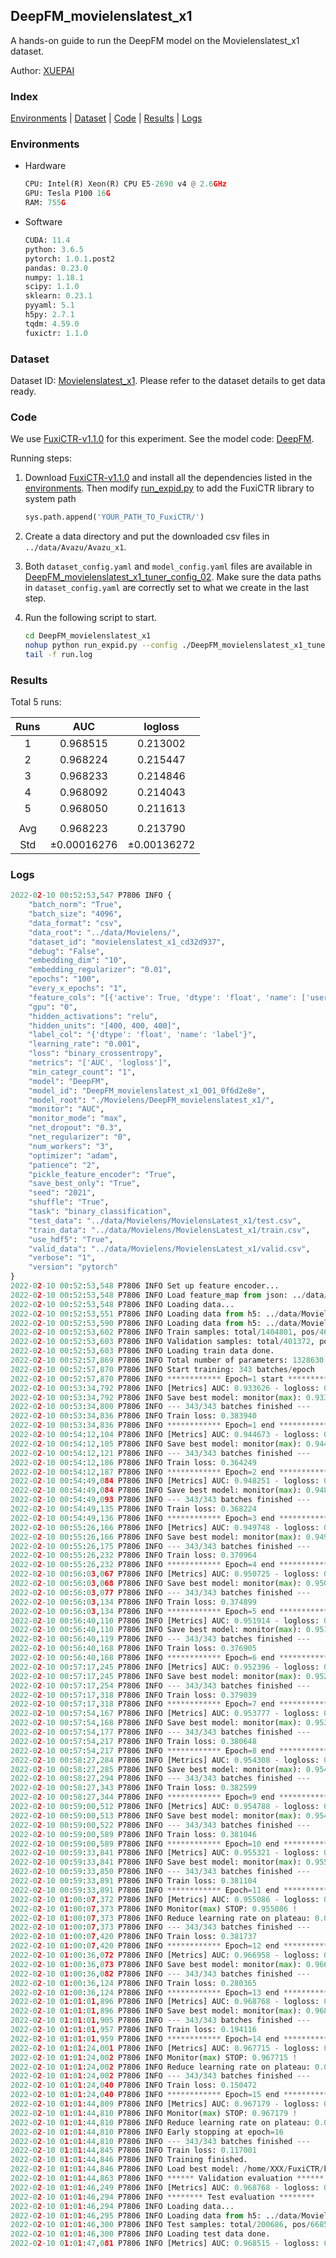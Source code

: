 ## DeepFM_movielenslatest_x1

A hands-on guide to run the DeepFM model on the Movielenslatest_x1 dataset.

Author: [XUEPAI](https://github.com/xue-pai)

### Index
[Environments](#Environments) | [Dataset](#Dataset) | [Code](#Code) | [Results](#Results) | [Logs](#Logs)

### Environments
+ Hardware

  ```python
  CPU: Intel(R) Xeon(R) CPU E5-2690 v4 @ 2.6GHz
  GPU: Tesla P100 16G
  RAM: 755G

  ```

+ Software

  ```python
  CUDA: 11.4
  python: 3.6.5
  pytorch: 1.0.1.post2
  pandas: 0.23.0
  numpy: 1.18.1
  scipy: 1.1.0
  sklearn: 0.23.1
  pyyaml: 5.1
  h5py: 2.7.1
  tqdm: 4.59.0
  fuxictr: 1.1.0
  ```

### Dataset
Dataset ID: [Movielenslatest_x1](https://github.com/openbenchmark/BARS/blob/master/ctr_prediction/datasets/MovieLens/README.md#Movielenslatest_x1). Please refer to the dataset details to get data ready.

### Code

We use [FuxiCTR-v1.1.0](https://github.com/xue-pai/FuxiCTR/tree/v1.1.0) for this experiment. See the model code: [DeepFM](https://github.com/xue-pai/FuxiCTR/blob/v1.1.0/fuxictr/pytorch/models/DeepFM.py).

Running steps:

1. Download [FuxiCTR-v1.1.0](https://github.com/xue-pai/FuxiCTR/archive/refs/tags/v1.1.0.zip) and install all the dependencies listed in the [environments](#environments). Then modify [run_expid.py](./run_expid.py#L5) to add the FuxiCTR library to system path
    
    ```python
    sys.path.append('YOUR_PATH_TO_FuxiCTR/')
    ```

2. Create a data directory and put the downloaded csv files in `../data/Avazu/Avazu_x1`.

3. Both `dataset_config.yaml` and `model_config.yaml` files are available in [DeepFM_movielenslatest_x1_tuner_config_02](./DeepFM_movielenslatest_x1_tuner_config_02). Make sure the data paths in `dataset_config.yaml` are correctly set to what we create in the last step.

4. Run the following script to start.

    ```bash
    cd DeepFM_movielenslatest_x1
    nohup python run_expid.py --config ./DeepFM_movielenslatest_x1_tuner_config_02 --expid DeepFM_movielenslatest_x1_001_0f6d2e8e --gpu 0 > run.log &
    tail -f run.log
    ```

### Results

Total 5 runs:

| Runs | AUC | logloss  |
|:--------------------:|:--------------------:|:--------------------:|
| 1 | 0.968515 | 0.213002  |
| 2 | 0.968224 | 0.215447  |
| 3 | 0.968233 | 0.214846  |
| 4 | 0.968092 | 0.214043  |
| 5 | 0.968050 | 0.211613  |
| | | | 
| Avg | 0.968223 | 0.213790 |
| Std | &#177;0.00016276 | &#177;0.00136272 |


### Logs
```python
2022-02-10 00:52:53,547 P7806 INFO {
    "batch_norm": "True",
    "batch_size": "4096",
    "data_format": "csv",
    "data_root": "../data/Movielens/",
    "dataset_id": "movielenslatest_x1_cd32d937",
    "debug": "False",
    "embedding_dim": "10",
    "embedding_regularizer": "0.01",
    "epochs": "100",
    "every_x_epochs": "1",
    "feature_cols": "[{'active': True, 'dtype': 'float', 'name': ['user_id', 'item_id', 'tag_id'], 'type': 'categorical'}]",
    "gpu": "0",
    "hidden_activations": "relu",
    "hidden_units": "[400, 400, 400]",
    "label_col": "{'dtype': 'float', 'name': 'label'}",
    "learning_rate": "0.001",
    "loss": "binary_crossentropy",
    "metrics": "['AUC', 'logloss']",
    "min_categr_count": "1",
    "model": "DeepFM",
    "model_id": "DeepFM_movielenslatest_x1_001_0f6d2e8e",
    "model_root": "./Movielens/DeepFM_movielenslatest_x1/",
    "monitor": "AUC",
    "monitor_mode": "max",
    "net_dropout": "0.3",
    "net_regularizer": "0",
    "num_workers": "3",
    "optimizer": "adam",
    "patience": "2",
    "pickle_feature_encoder": "True",
    "save_best_only": "True",
    "seed": "2021",
    "shuffle": "True",
    "task": "binary_classification",
    "test_data": "../data/Movielens/MovielensLatest_x1/test.csv",
    "train_data": "../data/Movielens/MovielensLatest_x1/train.csv",
    "use_hdf5": "True",
    "valid_data": "../data/Movielens/MovielensLatest_x1/valid.csv",
    "verbose": "1",
    "version": "pytorch"
}
2022-02-10 00:52:53,548 P7806 INFO Set up feature encoder...
2022-02-10 00:52:53,548 P7806 INFO Load feature_map from json: ../data/Movielens/movielenslatest_x1_cd32d937/feature_map.json
2022-02-10 00:52:53,548 P7806 INFO Loading data...
2022-02-10 00:52:53,551 P7806 INFO Loading data from h5: ../data/Movielens/movielenslatest_x1_cd32d937/train.h5
2022-02-10 00:52:53,590 P7806 INFO Loading data from h5: ../data/Movielens/movielenslatest_x1_cd32d937/valid.h5
2022-02-10 00:52:53,602 P7806 INFO Train samples: total/1404801, pos/467878, neg/936923, ratio/33.31%, blocks/1
2022-02-10 00:52:53,603 P7806 INFO Validation samples: total/401372, pos/134225, neg/267147, ratio/33.44%, blocks/1
2022-02-10 00:52:53,603 P7806 INFO Loading train data done.
2022-02-10 00:52:57,869 P7806 INFO Total number of parameters: 1328630.
2022-02-10 00:52:57,870 P7806 INFO Start training: 343 batches/epoch
2022-02-10 00:52:57,870 P7806 INFO ************ Epoch=1 start ************
2022-02-10 00:53:34,792 P7806 INFO [Metrics] AUC: 0.933626 - logloss: 0.294289
2022-02-10 00:53:34,792 P7806 INFO Save best model: monitor(max): 0.933626
2022-02-10 00:53:34,800 P7806 INFO --- 343/343 batches finished ---
2022-02-10 00:53:34,836 P7806 INFO Train loss: 0.383940
2022-02-10 00:53:34,836 P7806 INFO ************ Epoch=1 end ************
2022-02-10 00:54:12,104 P7806 INFO [Metrics] AUC: 0.944673 - logloss: 0.268256
2022-02-10 00:54:12,105 P7806 INFO Save best model: monitor(max): 0.944673
2022-02-10 00:54:12,121 P7806 INFO --- 343/343 batches finished ---
2022-02-10 00:54:12,186 P7806 INFO Train loss: 0.364249
2022-02-10 00:54:12,187 P7806 INFO ************ Epoch=2 end ************
2022-02-10 00:54:49,084 P7806 INFO [Metrics] AUC: 0.948251 - logloss: 0.261106
2022-02-10 00:54:49,084 P7806 INFO Save best model: monitor(max): 0.948251
2022-02-10 00:54:49,093 P7806 INFO --- 343/343 batches finished ---
2022-02-10 00:54:49,135 P7806 INFO Train loss: 0.368224
2022-02-10 00:54:49,136 P7806 INFO ************ Epoch=3 end ************
2022-02-10 00:55:26,166 P7806 INFO [Metrics] AUC: 0.949748 - logloss: 0.252908
2022-02-10 00:55:26,166 P7806 INFO Save best model: monitor(max): 0.949748
2022-02-10 00:55:26,175 P7806 INFO --- 343/343 batches finished ---
2022-02-10 00:55:26,232 P7806 INFO Train loss: 0.370964
2022-02-10 00:55:26,232 P7806 INFO ************ Epoch=4 end ************
2022-02-10 00:56:03,067 P7806 INFO [Metrics] AUC: 0.950725 - logloss: 0.249454
2022-02-10 00:56:03,068 P7806 INFO Save best model: monitor(max): 0.950725
2022-02-10 00:56:03,077 P7806 INFO --- 343/343 batches finished ---
2022-02-10 00:56:03,134 P7806 INFO Train loss: 0.374899
2022-02-10 00:56:03,134 P7806 INFO ************ Epoch=5 end ************
2022-02-10 00:56:40,110 P7806 INFO [Metrics] AUC: 0.951914 - logloss: 0.244771
2022-02-10 00:56:40,110 P7806 INFO Save best model: monitor(max): 0.951914
2022-02-10 00:56:40,119 P7806 INFO --- 343/343 batches finished ---
2022-02-10 00:56:40,168 P7806 INFO Train loss: 0.376905
2022-02-10 00:56:40,168 P7806 INFO ************ Epoch=6 end ************
2022-02-10 00:57:17,245 P7806 INFO [Metrics] AUC: 0.952396 - logloss: 0.249258
2022-02-10 00:57:17,245 P7806 INFO Save best model: monitor(max): 0.952396
2022-02-10 00:57:17,254 P7806 INFO --- 343/343 batches finished ---
2022-02-10 00:57:17,318 P7806 INFO Train loss: 0.379039
2022-02-10 00:57:17,318 P7806 INFO ************ Epoch=7 end ************
2022-02-10 00:57:54,167 P7806 INFO [Metrics] AUC: 0.953777 - logloss: 0.240847
2022-02-10 00:57:54,168 P7806 INFO Save best model: monitor(max): 0.953777
2022-02-10 00:57:54,177 P7806 INFO --- 343/343 batches finished ---
2022-02-10 00:57:54,217 P7806 INFO Train loss: 0.380648
2022-02-10 00:57:54,217 P7806 INFO ************ Epoch=8 end ************
2022-02-10 00:58:27,284 P7806 INFO [Metrics] AUC: 0.954308 - logloss: 0.239431
2022-02-10 00:58:27,285 P7806 INFO Save best model: monitor(max): 0.954308
2022-02-10 00:58:27,294 P7806 INFO --- 343/343 batches finished ---
2022-02-10 00:58:27,343 P7806 INFO Train loss: 0.382599
2022-02-10 00:58:27,344 P7806 INFO ************ Epoch=9 end ************
2022-02-10 00:59:00,512 P7806 INFO [Metrics] AUC: 0.954788 - logloss: 0.237974
2022-02-10 00:59:00,513 P7806 INFO Save best model: monitor(max): 0.954788
2022-02-10 00:59:00,522 P7806 INFO --- 343/343 batches finished ---
2022-02-10 00:59:00,589 P7806 INFO Train loss: 0.381046
2022-02-10 00:59:00,589 P7806 INFO ************ Epoch=10 end ************
2022-02-10 00:59:33,841 P7806 INFO [Metrics] AUC: 0.955321 - logloss: 0.236506
2022-02-10 00:59:33,841 P7806 INFO Save best model: monitor(max): 0.955321
2022-02-10 00:59:33,850 P7806 INFO --- 343/343 batches finished ---
2022-02-10 00:59:33,891 P7806 INFO Train loss: 0.381104
2022-02-10 00:59:33,891 P7806 INFO ************ Epoch=11 end ************
2022-02-10 01:00:07,372 P7806 INFO [Metrics] AUC: 0.955086 - logloss: 0.238763
2022-02-10 01:00:07,373 P7806 INFO Monitor(max) STOP: 0.955086 !
2022-02-10 01:00:07,373 P7806 INFO Reduce learning rate on plateau: 0.000100
2022-02-10 01:00:07,373 P7806 INFO --- 343/343 batches finished ---
2022-02-10 01:00:07,420 P7806 INFO Train loss: 0.381737
2022-02-10 01:00:07,420 P7806 INFO ************ Epoch=12 end ************
2022-02-10 01:00:36,072 P7806 INFO [Metrics] AUC: 0.966958 - logloss: 0.207044
2022-02-10 01:00:36,073 P7806 INFO Save best model: monitor(max): 0.966958
2022-02-10 01:00:36,082 P7806 INFO --- 343/343 batches finished ---
2022-02-10 01:00:36,124 P7806 INFO Train loss: 0.280365
2022-02-10 01:00:36,124 P7806 INFO ************ Epoch=13 end ************
2022-02-10 01:01:01,896 P7806 INFO [Metrics] AUC: 0.968768 - logloss: 0.212037
2022-02-10 01:01:01,896 P7806 INFO Save best model: monitor(max): 0.968768
2022-02-10 01:01:01,905 P7806 INFO --- 343/343 batches finished ---
2022-02-10 01:01:01,957 P7806 INFO Train loss: 0.194116
2022-02-10 01:01:01,959 P7806 INFO ************ Epoch=14 end ************
2022-02-10 01:01:24,001 P7806 INFO [Metrics] AUC: 0.967715 - logloss: 0.233148
2022-02-10 01:01:24,002 P7806 INFO Monitor(max) STOP: 0.967715 !
2022-02-10 01:01:24,002 P7806 INFO Reduce learning rate on plateau: 0.000010
2022-02-10 01:01:24,002 P7806 INFO --- 343/343 batches finished ---
2022-02-10 01:01:24,040 P7806 INFO Train loss: 0.150472
2022-02-10 01:01:24,040 P7806 INFO ************ Epoch=15 end ************
2022-02-10 01:01:44,809 P7806 INFO [Metrics] AUC: 0.967179 - logloss: 0.247217
2022-02-10 01:01:44,810 P7806 INFO Monitor(max) STOP: 0.967179 !
2022-02-10 01:01:44,810 P7806 INFO Reduce learning rate on plateau: 0.000001
2022-02-10 01:01:44,810 P7806 INFO Early stopping at epoch=16
2022-02-10 01:01:44,810 P7806 INFO --- 343/343 batches finished ---
2022-02-10 01:01:44,845 P7806 INFO Train loss: 0.117001
2022-02-10 01:01:44,846 P7806 INFO Training finished.
2022-02-10 01:01:44,846 P7806 INFO Load best model: /home/XXX/FuxiCTR/benchmarks/Movielens/DeepFM_movielenslatest_x1/movielenslatest_x1_cd32d937/DeepFM_movielenslatest_x1_001_0f6d2e8e.model
2022-02-10 01:01:44,863 P7806 INFO ****** Validation evaluation ******
2022-02-10 01:01:46,249 P7806 INFO [Metrics] AUC: 0.968768 - logloss: 0.212037
2022-02-10 01:01:46,294 P7806 INFO ******** Test evaluation ********
2022-02-10 01:01:46,294 P7806 INFO Loading data...
2022-02-10 01:01:46,295 P7806 INFO Loading data from h5: ../data/Movielens/movielenslatest_x1_cd32d937/test.h5
2022-02-10 01:01:46,300 P7806 INFO Test samples: total/200686, pos/66850, neg/133836, ratio/33.31%, blocks/1
2022-02-10 01:01:46,300 P7806 INFO Loading test data done.
2022-02-10 01:01:47,081 P7806 INFO [Metrics] AUC: 0.968515 - logloss: 0.213002

```
